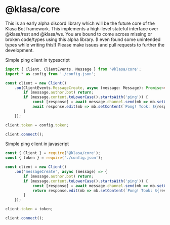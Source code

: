 # @klasa/core
This is an early alpha discord library which will be the future core of the Klasa Bot framework. This implements a high-level stateful interface over @klasa/rest and @klasa/ws. You are bound to come across missing or broken code/types using this alpha library. (I even found some unintended types while writing this!) Please make issues and pull requests to further the development.

Simple ping client in typescript
```typescript
import { Client, ClientEvents, Message } from '@klasa/core';
import * as config from './config.json';

const client = new Client()
	.on(ClientEvents.MessageCreate, async (message: Message): Promise<void> => {
		if (message.author.bot) return;
		if (message.content.toLowerCase().startsWith('ping')) {
			const [response] = await message.channel.send(mb => mb.setContent('ping?'));
			await response.edit(mb => mb.setContent(`Pong! Took: ${response.createdTimestamp - message.createdTimestamp}ms`));
		}
	});

client.token = config.token;

client.connect();
```

Simple ping client in javascript
```javascript
const { Client } = require('@klasa/core');
const { token } = require('./config.json');

const client = new Client()
	.on('messageCreate', async (message) => {
		if (message.author.bot) return;
		if (message.content.toLowerCase().startsWith('ping')) {
			const [response] = await message.channel.send(mb => mb.setContent('ping?'));
			return response.edit(mb => mb.setContent(`Pong! Took: ${response.createdTimestamp - message.createdTimestamp}ms`));
		}
	});

client.token = token;

client.connect();
```